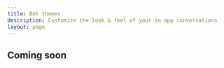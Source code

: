 ```yaml
---
title: Bot themes
description: Customize the look & feel of your in-app conversations
layout: page
---
```


## Coming soon
